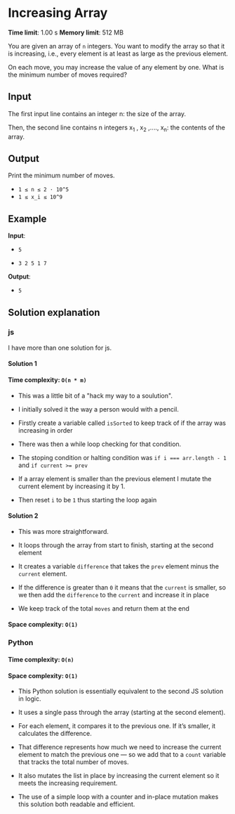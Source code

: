 # Increasing Array

**Time limit**: 1.00 s
**Memory limit**: 512 MB

You are given an array of `n` integers. You want to modify the array so that it is increasing, i.e., every element is at least as large as the previous element.

On each move, you may increase the value of any element by one. What is the minimum number of moves required?

## Input

The first input line contains an integer n: the size of the array.

Then, the second line contains n integers x<sub>1</sub>
, x<sub>2</sub> ,...., x<sub>n</sub>: the contents of the array.

## Output

Print the minimum number of moves.

- `1 ≤ n ≤ 2 · 10^5`
- `1 ≤ x_i ≤ 10^9`

## Example

**Input**:

- `5`

- `3 2 5 1 7`

**Output**:

- `5`

## Solution explanation

### js

I have more than one solution for js.

#### Solution 1

#### Time complexity: `O(n * m)`

- This was a little bit of a "hack my way to a soulution".

- I initially solved it the way a person would with a pencil.

- Firstly create a variable called `isSorted` to keep track of if the array was increasing in order

- There was then a while loop checking for that condition.

- The stoping condition or halting condition was `if i === arr.length - 1` and `if current >= prev`

- If a array element is smaller than the previous element I mutate the current element by increasing it by 1.

- Then reset `i` to be `1` thus starting the loop again

#### Solution 2

- This was more straightforward.

- It loops through the array from start to finish, starting at the second element

- It creates a variable `difference` that takes the `prev` element minus the `current` element.

- If the difference is greater than `0` it means that the `current` is smaller, so we then add the `difference` to the `current` and increase it in place

- We keep track of the total `moves` and return them at the end

#### Space complexity: `O(1)`

### Python

#### Time complexity: `O(n)`

#### Space complexity: `O(1)`

- This Python solution is essentially equivalent to the second JS solution in logic.

- It uses a single pass through the array (starting at the second element).

- For each element, it compares it to the previous one. If it’s smaller, it calculates the difference.

- That difference represents how much we need to increase the current element to match the previous one — so we add that to a `count` variable that tracks the total number of moves.

- It also mutates the list in place by increasing the current element so it meets the increasing requirement.

- The use of a simple loop with a counter and in-place mutation makes this solution both readable and efficient.

